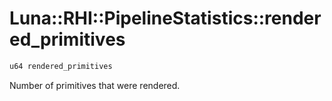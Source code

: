 # Luna::RHI::PipelineStatistics::rendered_primitives

```c++
u64 rendered_primitives
```

Number of primitives that were rendered. 

